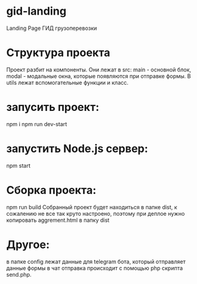 # gid-landing
Landing Page ГИД грузоперевозки

# Структура проекта
Проект разбит на компоненты. Они лежат в src: main - основной блок, modal - модальные окна, которые появляются при отправке формы. 
В utils лежат вспомогательные функции и класс.

# запусить проект: 
npm i
npm run dev-start

# запустить Node.js сервер:
npm start

# Сборка проекта:
npm run build
Собранный проект будет находиться в папке dist, к сожалению не все так круто настроено, поэтому при деплое нужно копировать aggrement.html в папку dist

# Другое:

в папке config лежат данные для telegram бота, который отправляет данные формы в чат
отправка происходит с помощью php скрипта send.php.